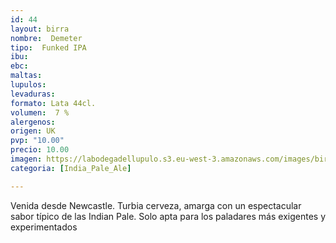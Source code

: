 ```yaml
---
id: 44
layout: birra
nombre:  Demeter
tipo:  Funked IPA
ibu: 
ebc:
maltas: 
lupulos: 
levaduras: 
formato: Lata 44cl.
volumen:  7 %
alergenos: 
origen: UK
pvp: "10.00"
precio: 10.00
imagen: https://labodegadellupulo.s3.eu-west-3.amazonaws.com/images/birras/demeter.jpg
categoria: [India_Pale_Ale]

---
```

Venida desde Newcastle. Turbia cerveza, amarga con un espectacular sabor típico de las Indian Pale. Solo apta para los paladares más exigentes y experimentados




























